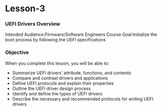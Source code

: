 # Lesson-3
### UEFI Drivers Overview

Intended Audience:Firmware/Software Engineers Course Goal:Initialize the boot process by following the UEFI specifications

### Objective

When you complete this lesson, you will be able to:

- Summarize UEFI drivers’ attribute, functions, and contents
- Compare and contrast drivers and applications
- Define UEFI protocols and explain their properties
- Outline the UEFI driver design process
- Identify and define the types of UEFI drivers
- Describe the necessary and recommended protocols for writing UEFI drivers